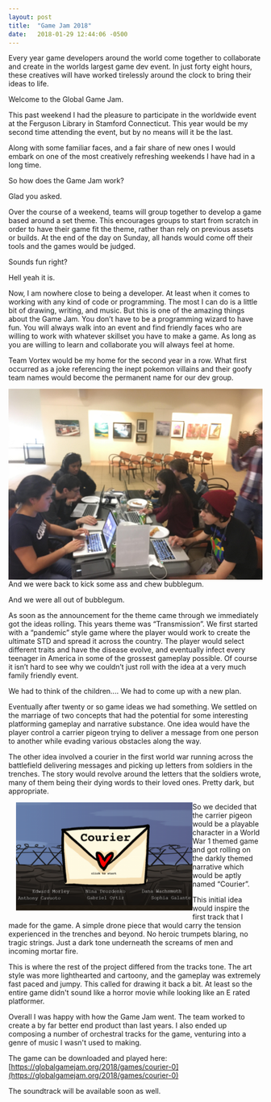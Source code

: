 ```yaml
---
layout: post
title:  "Game Jam 2018"
date:   2018-01-29 12:44:06 -0500
---
```


Every year game developers around the world come together to collaborate and create in the worlds largest game dev event. In just forty eight hours, these creatives will have worked tirelessly around the clock to bring their ideas to life.

Welcome to the Global Game Jam.

This past weekend I had the pleasure to participate in the worldwide event at the Ferguson Library in Stamford Connecticut. This year would be my second time attending the event, but by no means will it be the last.

Along with some familiar faces, and a fair share of new ones I would embark on one of the most creatively refreshing weekends I have had in a long time.

So how does the Game Jam work?

Glad you asked.

Over the course of a weekend, teams will group together to develop a game based around a set theme. This encourages groups to start from scratch in order to have their game fit the theme, rather than rely on previous assets or builds. At the end of the day on Sunday, all hands would come off their tools and the games would be judged.

Sounds fun right?

Hell yeah it is.

Now, I am nowhere close to being a developer. At least when it comes to working with any kind of code or programming. The most I can do is a little bit of drawing, writing, and music. But this is one of the amazing things about the Game Jam. You don’t have to be a programming wizard to have fun. You will always walk into an event and find friendly faces who are willing to work with whatever skillset you have to make a game. As long as you are willing to learn and collaborate you will always feel at home.

Team Vortex would be my home for the second year in a row. What first occurred as a joke referencing the inept pokemon villains and their goofy team names would become the permanent name for our dev group.

<img src="/assets/gamejam-1.jpg" style="float: right; max-width: 350px, margin: 0 15px 15px 0;" /> And we were back to kick some ass and chew bubblegum.

And we were all out of bubblegum.

As soon as the announcement for the theme came through we immediately got the ideas rolling. This years theme was “Transmission”. We first started with a “pandemic” style game where the player would work to create the ultimate STD and spread it across the country. The player would select different traits and have the disease evolve, and eventually infect every teenager in America in some of the grossest gameplay possible.
Of course it isn’t hard to see why we couldn’t just roll with the idea at a very much family friendly event.

We had to think of the children.... We had to come up with a new plan.

Eventually after twenty or so game ideas we had something. We settled on the marriage of two concepts that had the potential for some interesting platforming gameplay and narrative substance. One idea would have the player control a carrier pigeon trying to deliver a message from one person to another while evading various obstacles along the way.

The other idea involved a courier in the first world war running across the battlefield delivering messages and picking up letters from soldiers in the trenches. The story would revolve around the letters that the soldiers wrote, many of them being their dying words to their loved ones. Pretty dark, but appropriate.

<img src="/assets/gamejam-2.png" style="float: left; max-width: 350px; margin: 0 0 15px 15px;" /> So we decided that the carrier pigeon would be a playable character in a World War 1 themed game and got rolling on the darkly themed narrative which would be aptly named “Courier”.

This initial idea would inspire the first track that I made for the game. A simple drone piece that would carry the tension experienced in the trenches and beyond. No heroic trumpets blaring, no tragic strings. Just a dark tone underneath the screams of men and incoming mortar fire.

This is where the rest of the project differed from the tracks tone. The art style was more lighthearted and cartoony, and the gameplay was extremely fast paced and jumpy. This called for drawing it back a bit. At least so the entire game didn't sound like a horror movie while looking like an E rated platformer.

Overall I was happy with how the Game Jam went. The team worked to create a by far better end product than last years. I also ended up composing a number of orchestral tracks for the game, venturing into a genre of music I wasn't used to making.

The game can be downloaded and played here:  [https://globalgamejam.org/2018/games/courier-0](https://globalgamejam.org/2018/games/courier-0)

The soundtrack will be available soon as well. 
